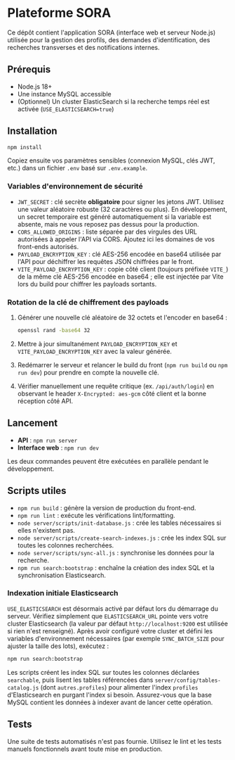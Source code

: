# Plateforme SORA

Ce dépôt contient l'application SORA (interface web et serveur Node.js) utilisée pour la gestion des profils, des demandes d'identification, des recherches transverses et des notifications internes.

## Prérequis

- Node.js 18+
- Une instance MySQL accessible
- (Optionnel) Un cluster ElasticSearch si la recherche temps réel est activée (`USE_ELASTICSEARCH=true`)

## Installation

```bash
npm install
```

Copiez ensuite vos paramètres sensibles (connexion MySQL, clés JWT, etc.) dans un fichier `.env` basé sur `.env.example`.

### Variables d'environnement de sécurité

- `JWT_SECRET` : clé secrète **obligatoire** pour signer les jetons JWT. Utilisez une valeur aléatoire robuste (32 caractères ou plus). En développement, un secret temporaire est généré automatiquement si la variable est absente, mais ne vous reposez pas dessus pour la production.
- `CORS_ALLOWED_ORIGINS` : liste séparée par des virgules des URL autorisées à appeler l'API via CORS. Ajoutez ici les domaines de vos front-ends autorisés.
- `PAYLOAD_ENCRYPTION_KEY` : clé AES-256 encodée en base64 utilisée par l'API pour déchiffrer les requêtes JSON chiffrées par le front.
- `VITE_PAYLOAD_ENCRYPTION_KEY` : copie côté client (toujours préfixée `VITE_`) de la même clé AES-256 encodée en base64 ; elle est injectée par Vite lors du build pour chiffrer les payloads sortants.

### Rotation de la clé de chiffrement des payloads

1. Générer une nouvelle clé aléatoire de 32 octets et l'encoder en base64 :

   ```bash
   openssl rand -base64 32
   ```

2. Mettre à jour simultanément `PAYLOAD_ENCRYPTION_KEY` et `VITE_PAYLOAD_ENCRYPTION_KEY` avec la valeur générée.
3. Redémarrer le serveur et relancer le build du front (`npm run build` ou `npm run dev`) pour prendre en compte la nouvelle clé.
4. Vérifier manuellement une requête critique (ex. `/api/auth/login`) en observant le header `X-Encrypted: aes-gcm` côté client et la bonne réception côté API.

## Lancement

- **API** : `npm run server`
- **Interface web** : `npm run dev`

Les deux commandes peuvent être exécutées en parallèle pendant le développement.

## Scripts utiles

- `npm run build` : génère la version de production du front-end.
- `npm run lint` : exécute les vérifications lint/formatting.
- `node server/scripts/init-database.js` : crée les tables nécessaires si elles n'existent pas.
- `node server/scripts/create-search-indexes.js` : crée les index SQL sur toutes les colonnes recherchées.
- `node server/scripts/sync-all.js` : synchronise les données pour la recherche.
- `npm run search:bootstrap` : enchaîne la création des index SQL et la synchronisation Elasticsearch.

### Indexation initiale Elasticsearch

`USE_ELASTICSEARCH` est désormais activé par défaut lors du démarrage du serveur. Vérifiez simplement que `ELASTICSEARCH_URL` pointe vers votre cluster Elasticsearch (la valeur par défaut `http://localhost:9200` est utilisée si rien n'est renseigné). Après avoir configuré votre cluster et défini les variables d'environnement nécessaires (par exemple `SYNC_BATCH_SIZE` pour ajuster la taille des lots), exécutez :

```bash
npm run search:bootstrap
```

Les scripts créent les index SQL sur toutes les colonnes déclarées `searchable`, puis lisent les tables référencées dans `server/config/tables-catalog.js` (dont `autres.profiles`) pour alimenter l'index `profiles` d'Elasticsearch en purgant l'index si besoin. Assurez-vous que la base MySQL contient les données à indexer avant de lancer cette opération.

## Tests

Une suite de tests automatisés n'est pas fournie. Utilisez le lint et les tests manuels fonctionnels avant toute mise en production.
